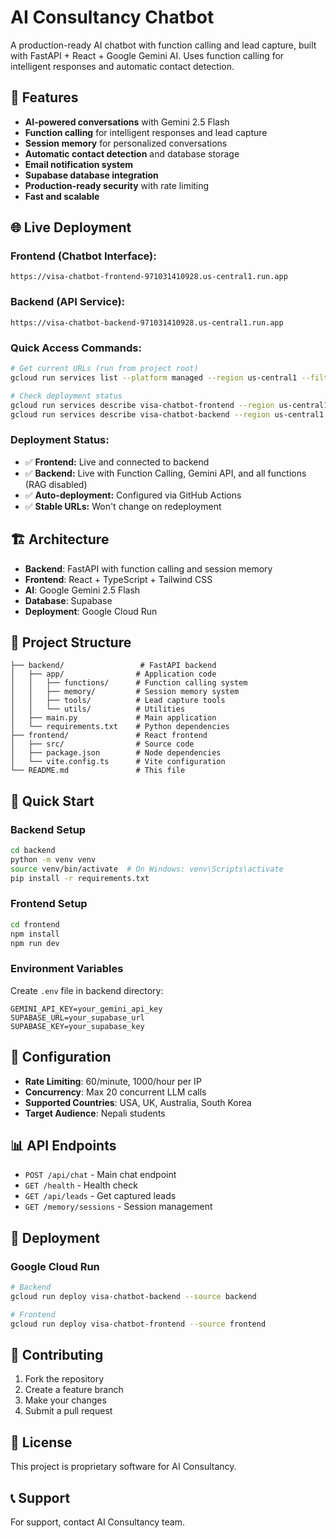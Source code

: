 # AI Consultancy Chatbot

A production-ready AI chatbot with function calling and lead capture, built with FastAPI + React + Google Gemini AI. Uses function calling for intelligent responses and automatic contact detection.

## 🚀 Features

- **AI-powered conversations** with Gemini 2.5 Flash
- **Function calling** for intelligent responses and lead capture
- **Session memory** for personalized conversations
- **Automatic contact detection** and database storage
- **Email notification system**
- **Supabase database integration**
- **Production-ready security** with rate limiting
- **Fast and scalable**

## 🌐 Live Deployment

### **Frontend (Chatbot Interface):**
```
https://visa-chatbot-frontend-971031410928.us-central1.run.app
```

### **Backend (API Service):**
```
https://visa-chatbot-backend-971031410928.us-central1.run.app
```

### **Quick Access Commands:**
```bash
# Get current URLs (run from project root)
gcloud run services list --platform managed --region us-central1 --filter="metadata.name~visa-chatbot"

# Check deployment status
gcloud run services describe visa-chatbot-frontend --region us-central1
gcloud run services describe visa-chatbot-backend --region us-central1
```

### **Deployment Status:**
- ✅ **Frontend:** Live and connected to backend
- ✅ **Backend:** Live with Function Calling, Gemini API, and all functions (RAG disabled)
- ✅ **Auto-deployment:** Configured via GitHub Actions
- ✅ **Stable URLs:** Won't change on redeployment

## 🏗️ Architecture

- **Backend**: FastAPI with function calling and session memory
- **Frontend**: React + TypeScript + Tailwind CSS
- **AI**: Google Gemini 2.5 Flash
- **Database**: Supabase
- **Deployment**: Google Cloud Run

## 📁 Project Structure

```
├── backend/                 # FastAPI backend
│   ├── app/                # Application code
│   │   ├── functions/      # Function calling system
│   │   ├── memory/         # Session memory system
│   │   ├── tools/          # Lead capture tools
│   │   └── utils/          # Utilities
│   ├── main.py             # Main application
│   └── requirements.txt    # Python dependencies
├── frontend/               # React frontend
│   ├── src/                # Source code
│   ├── package.json        # Node dependencies
│   └── vite.config.ts      # Vite configuration
└── README.md               # This file
```

## 🚀 Quick Start

### Backend Setup

```bash
cd backend
python -m venv venv
source venv/bin/activate  # On Windows: venv\Scripts\activate
pip install -r requirements.txt
```

### Frontend Setup

```bash
cd frontend
npm install
npm run dev
```

### Environment Variables

Create `.env` file in backend directory:

```env
GEMINI_API_KEY=your_gemini_api_key
SUPABASE_URL=your_supabase_url
SUPABASE_KEY=your_supabase_key
```

## 🔧 Configuration

- **Rate Limiting**: 60/minute, 1000/hour per IP
- **Concurrency**: Max 20 concurrent LLM calls
- **Supported Countries**: USA, UK, Australia, South Korea
- **Target Audience**: Nepali students

## 📊 API Endpoints

- `POST /api/chat` - Main chat endpoint
- `GET /health` - Health check
- `GET /api/leads` - Get captured leads
- `GET /memory/sessions` - Session management

## 🚀 Deployment

### Google Cloud Run

```bash
# Backend
gcloud run deploy visa-chatbot-backend --source backend

# Frontend
gcloud run deploy visa-chatbot-frontend --source frontend
```

## 🤝 Contributing

1. Fork the repository
2. Create a feature branch
3. Make your changes
4. Submit a pull request

## 📄 License

This project is proprietary software for AI Consultancy.

## 📞 Support

For support, contact AI Consultancy team.
